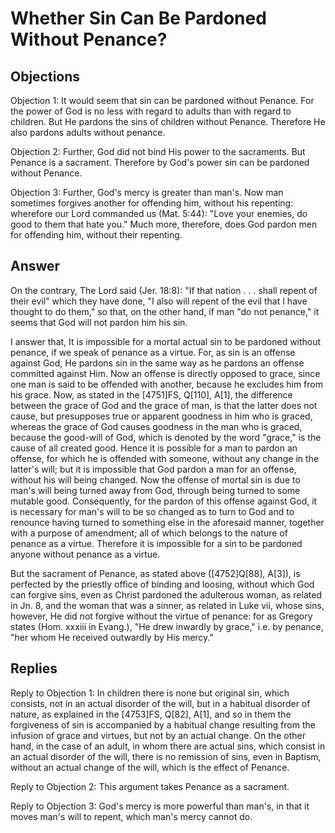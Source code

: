 # Whether Sin Can Be Pardoned Without Penance?

## Objections

Objection 1: It would seem that sin can be pardoned without Penance. For the power of God is no less with regard to adults than with regard to children. But He pardons the sins of children without Penance. Therefore He also pardons adults without penance.

Objection 2: Further, God did not bind His power to the sacraments. But Penance is a sacrament. Therefore by God's power sin can be pardoned without Penance.

Objection 3: Further, God's mercy is greater than man's. Now man sometimes forgives another for offending him, without his repenting: wherefore our Lord commanded us (Mat. 5:44): "Love your enemies, do good to them that hate you." Much more, therefore, does God pardon men for offending him, without their repenting.

## Answer

On the contrary, The Lord said (Jer. 18:8): "If that nation . . . shall repent of their evil" which they have done, "I also will repent of the evil that I have thought to do them," so that, on the other hand, if man "do not penance," it seems that God will not pardon him his sin.

I answer that, It is impossible for a mortal actual sin to be pardoned without penance, if we speak of penance as a virtue. For, as sin is an offense against God, He pardons sin in the same way as he pardons an offense committed against Him. Now an offense is directly opposed to grace, since one man is said to be offended with another, because he excludes him from his grace. Now, as stated in the [4751]FS, Q[110], A[1], the difference between the grace of God and the grace of man, is that the latter does not cause, but presupposes true or apparent goodness in him who is graced, whereas the grace of God causes goodness in the man who is graced, because the good-will of God, which is denoted by the word "grace," is the cause of all created good. Hence it is possible for a man to pardon an offense, for which he is offended with someone, without any change in the latter's will; but it is impossible that God pardon a man for an offense, without his will being changed. Now the offense of mortal sin is due to man's will being turned away from God, through being turned to some mutable good. Consequently, for the pardon of this offense against God, it is necessary for man's will to be so changed as to turn to God and to renounce having turned to something else in the aforesaid manner, together with a purpose of amendment; all of which belongs to the nature of penance as a virtue. Therefore it is impossible for a sin to be pardoned anyone without penance as a virtue.

But the sacrament of Penance, as stated above ([4752]Q[88], A[3]), is perfected by the priestly office of binding and loosing, without which God can forgive sins, even as Christ pardoned the adulterous woman, as related in Jn. 8, and the woman that was a sinner, as related in Luke vii, whose sins, however, He did not forgive without the virtue of penance: for as Gregory states (Hom. xxxiii in Evang.), "He drew inwardly by grace," i.e. by penance, "her whom He received outwardly by His mercy."

## Replies

Reply to Objection 1: In children there is none but original sin, which consists, not in an actual disorder of the will, but in a habitual disorder of nature, as explained in the [4753]FS, Q[82], A[1], and so in them the forgiveness of sin is accompanied by a habitual change resulting from the infusion of grace and virtues, but not by an actual change. On the other hand, in the case of an adult, in whom there are actual sins, which consist in an actual disorder of the will, there is no remission of sins, even in Baptism, without an actual change of the will, which is the effect of Penance.

Reply to Objection 2: This argument takes Penance as a sacrament.

Reply to Objection 3: God's mercy is more powerful than man's, in that it moves man's will to repent, which man's mercy cannot do.
